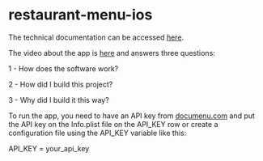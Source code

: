 # restaurant-menu-ios

The technical documentation can be accessed [here](https://docs.google.com/document/d/1UZKXV9-zoByAQTksRGhK6lLc5qOhScPa-e9ujiZACeA/edit?usp=sharing).

The video about the app is [here](https://drive.google.com/file/d/1c8KX_nkeQwn909kCyDpZwiRDQUbFoc0P/view?usp=sharing) and answers three questions:

1 - How does the software work?

2 - How did I build this project?

3 - Why did I build it this way?


To run the app, you need to have an API key from [documenu.com](https://documenu.com) and put the API key on the Info.plist file on the API_KEY row or create a configuration file using the API_KEY variable like this:

API_KEY = your_api_key
